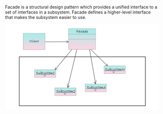 Facade is a structural design pattern which provides a unified interface to a set of interfaces in a subsystem.
Facade defines a higher-level interface that makes the subsystem easier to use.

![alt text](https://github.com/xxxwarrior/Basic-Design-Patterns-Python/blob/main/Facade/diagram.jpg?raw=true)
